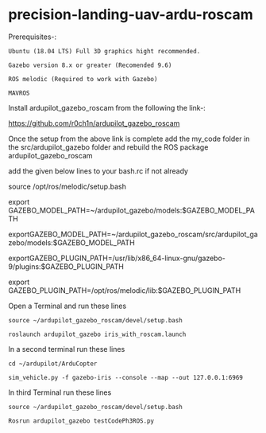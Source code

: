 # precision-landing-uav-ardu-roscam

Prerequisites-:  

    Ubuntu (18.04 LTS) Full 3D graphics hight recommended. 

    Gazebo version 8.x or greater (Recomended 9.6) 

    ROS melodic (Required to work with Gazebo) 

    MAVROS 

Install ardupilot_gazebo_roscam from the following the link-:  

https://github.com/r0ch1n/ardupilot_gazebo_roscam 



Once the setup from the above link is complete add the my_code folder in the src/ardupilot_gazebo folder and rebuild the ROS package ardupilot_gazebo_roscam



add the given below lines to your bash.rc if not already




source /opt/ros/melodic/setup.bash 

export GAZEBO_MODEL_PATH=~/ardupilot_gazebo/models:$GAZEBO_MODEL_PATH 

exportGAZEBO_MODEL_PATH=~/ardupilot_gazebo_roscam/src/ardupilot_gazebo/models:$GAZEBO_MODEL_PATH 

exportGAZEBO_PLUGIN_PATH=/usr/lib/x86_64-linux-gnu/gazebo-9/plugins:$GAZEBO_PLUGIN_PATH  

export GAZEBO_PLUGIN_PATH=/opt/ros/melodic/lib:$GAZEBO_PLUGIN_PATH 

 

  

Open a Terminal and run these lines 

 

    source ~/ardupilot_gazebo_roscam/devel/setup.bash 

    roslaunch ardupilot_gazebo iris_with_roscam.launch 

 

In a second terminal run these lines 

 

    cd ~/ardupilot/ArduCopter 
 
    sim_vehicle.py -f gazebo-iris --console --map --out 127.0.0.1:6969

 

In third Terminal run these lines  

 

    source ~/ardupilot_gazebo_roscam/devel/setup.bash 

    Rosrun ardupilot_gazebo testCodePh3ROS.py 
